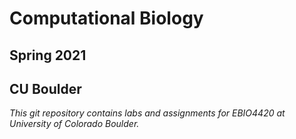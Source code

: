 # Computational Biology 

## Spring 2021
## CU Boulder

_This git repository contains labs and assignments for EBIO4420 at University of Colorado Boulder._
